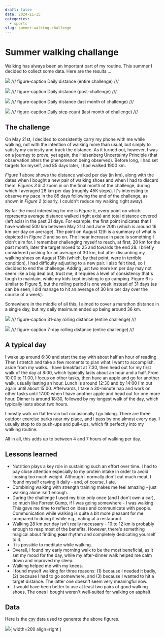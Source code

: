 ```yaml
---
draft: false
date: 2024-11-15
categories:
  - sports
slug: summer-walking-challenge
---
```


# Summer walking challange

Walking has always been an important part of my routine. This summer I decided to
collect some data. Here are the results ...

<!-- more -->

<div class="grid" markdown>

![](summer-walking-challenge/img/entire_challenge_dist_km.png)
/// figure-caption
Daily distance (entire challenge)
///

![](summer-walking-challenge/img/post_challange_dist_km.png)
/// figure-caption
Daily distance (post-challenge)
///

![](summer-walking-challenge/img/last_month_dist_km.png)
/// figure-caption
Daily distance (last month of challenge)
///

![](summer-walking-challenge/img/last_month_step_count.png)
/// figure-caption
Daily step count (last month of challenge)
///

</div>

## The challenge

On May 21st, I decided to consistently carry my phone with me while walking, not with
the intention of walking more than usual, but simply to satisfy my curiosity and track
the distance. As it turned out, however, I was on a journey to prove, yet again, the
Heisenberg Uncertainty Principle (that observation alters the phenomenon being
observed). Before long, I had set targets for myself, and 85 days later, I had walked
1900 km.

*Figure 1* above shows the distance walked per day (in km), along with the dates when I
bought a new pair of walking shoes and when I had to discard them. *Figures 3 & 4* zoom
in on the final month of the challenge, during which I averaged 28 km per day (roughly
45K steps). It's interesting to observe my pace in the 85 days following the end of the
challenge, as shown in *Figure 2* (clearly, I couldn't reduce my walking right away).

By far the most interesting for me is *Figure 5*, every point on which represents
average distance walked (right axis) and total distance covered (left axis) in the past
31 days. For example, the first point indicates that I have walked 500 km between May
21st and June 20th (which is around 16 km per day on average). The point on August 12th
is a summary of what is depicted in *Figure 3* and so on. The linear increase in pace is
something I didn't aim for. I remember challenging myself to reach, at first, 20 km for
the past month, later the target moved to 25 and towards the end 28. I briefly
considered pushing for an average of 30 km, but after discarding my walking shoes on
August 13th (which, by that point, were in terrible condition), I had difficulty
adjusting to a new pair. I also felt tired, so I decided to end the challenge. Adding
just two more km per day may not seem like a big deal but, trust me, it requires a level
of consistency that's tough to maintain, while my kids kept insisting to go camping.
Figure 6 is similar to Figure 5, but the rolling period is one week instead of 31 days
(as can be seen, I did manage to hit an average of 30 km per day over the course of a
week).

Somewhere in the middle of all this, I aimed to cover a marathon distance in a single
day, but my daily maximum ended up being around 36 km.

<div class="grid" markdown>

![](summer-walking-challenge/img/rolling_31days_dist_km.png)
/// figure-caption
31-day rolling distance (entire challenge)
///

![](summer-walking-challenge/img/rolling_7days_dist_km.png)
/// figure-caption
7-day rolling distance (entire challenge)
///

</div>

## A typical day

I wake up around 6:30 and start the day with about half an hour of reading. Then I
stretch and take a few moments to plan what I want to accomplish, aside from my walks. I
have breakfast at 7:30, then head out for my first walk of the day at 8:00, which
typically lasts about an hour and a half. From 10:00 to 11:00, I focus on other tasks,
then have an apple and go for another walk, usually lasting an hour. Lunch is around
12:30 and by 14:00 I'm out again until about 15:00. Afterwards, I take a 30-minute nap
and work on other tasks until 17:00 when I have another apple and head out for one more
hour. Dinner is around 18:30, followed by my longest walk of the day, which typically
lasts about two hours.

I mostly walk on flat terrain but occasionally I go hiking. There are three outdoor
exercise parks near my place, and I pass by one almost every day. I usually stop to do
push-ups and pull-ups, which fit perfectly into my walking routine.

All in all, this adds up to between 4 and 7 hours of walking per day.

## Lessons learned

* Nutrition plays a key role in sustaining such an effort over time. I had to pay close
  attention especially to my protein intake in order to avoid loosing too much weight.
  Although I normally don't eat much meat, I found myself craving it daily - and, of
  course, I ate.
* Combining walking with strength training makes me feel amazing - just walking alone
  isn't enough.
* During the challenge I used my bike only once (and I don't own a car), so much like
  Forrest Gump, if I was going somewhere - I was walking. This gave me time to reflect
  on ideas and communicate with people. Communication while walking is quite a bit more
  pleasant for me compared to doing it while e.g., eating at a restaurant.
* Walking 28 km per day isn't really necessary - 10 to 12 km is probably enough to reap
  most of the benefits. However, there's something magical about finding **your** rhythm
  and completely dedicating yourself to it.
* It is possible to meditate while walking.
* Overall, I found my early morning walk to be the most beneficial, as it set my mood
  for the day, while my after-dinner walk helped me calm down and improved my sleep.
* Walking helped me with my knees.
* I found myself walking for three reasons: (1) because I needed it badly, (2) because I
  had to go somewhere, and (3) because I wanted to hit a target distance. The latter one
  doesn't seem very meaningful now.
* It would have been better to use at least two pairs of good walking shoes. The ones I
  bought weren't well-suited for walking on asphalt.

## Data

Here is the [csv](summer-walking-challenge/data/export_clean.csv) data used to generate the
above figures.

![](summer-walking-challenge/img/2024_summer.png){ width=200 align=right }
